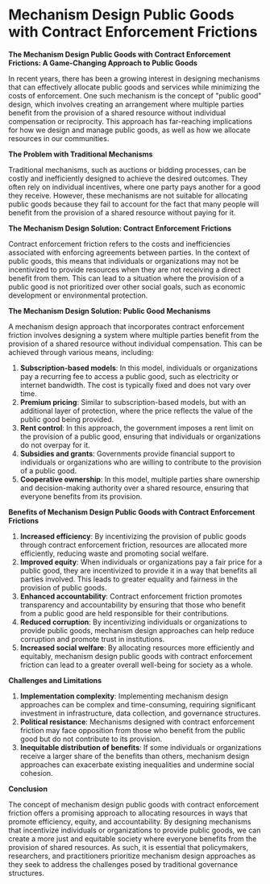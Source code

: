 # Mechanism Design Public Goods with Contract Enforcement Frictions

**The Mechanism Design Public Goods with Contract Enforcement Frictions: A Game-Changing Approach to Public Goods**

In recent years, there has been a growing interest in designing mechanisms that can effectively allocate public goods and services while minimizing the costs of enforcement. One such mechanism is the concept of "public good" design, which involves creating an arrangement where multiple parties benefit from the provision of a shared resource without individual compensation or reciprocity. This approach has far-reaching implications for how we design and manage public goods, as well as how we allocate resources in our communities.

**The Problem with Traditional Mechanisms**

Traditional mechanisms, such as auctions or bidding processes, can be costly and inefficiently designed to achieve the desired outcomes. They often rely on individual incentives, where one party pays another for a good they receive. However, these mechanisms are not suitable for allocating public goods because they fail to account for the fact that many people will benefit from the provision of a shared resource without paying for it.

**The Mechanism Design Solution: Contract Enforcement Frictions**

Contract enforcement friction refers to the costs and inefficiencies associated with enforcing agreements between parties. In the context of public goods, this means that individuals or organizations may not be incentivized to provide resources when they are not receiving a direct benefit from them. This can lead to a situation where the provision of a public good is not prioritized over other social goals, such as economic development or environmental protection.

**The Mechanism Design Solution: Public Good Mechanisms**

A mechanism design approach that incorporates contract enforcement friction involves designing a system where multiple parties benefit from the provision of a shared resource without individual compensation. This can be achieved through various means, including:

1. **Subscription-based models**: In this model, individuals or organizations pay a recurring fee to access a public good, such as electricity or internet bandwidth. The cost is typically fixed and does not vary over time.
2. **Premium pricing**: Similar to subscription-based models, but with an additional layer of protection, where the price reflects the value of the public good being provided.
3. **Rent control**: In this approach, the government imposes a rent limit on the provision of a public good, ensuring that individuals or organizations do not overpay for it.
4. **Subsidies and grants**: Governments provide financial support to individuals or organizations who are willing to contribute to the provision of a public good.
5. **Cooperative ownership**: In this model, multiple parties share ownership and decision-making authority over a shared resource, ensuring that everyone benefits from its provision.

**Benefits of Mechanism Design Public Goods with Contract Enforcement Frictions**

1. **Increased efficiency**: By incentivizing the provision of public goods through contract enforcement friction, resources are allocated more efficiently, reducing waste and promoting social welfare.
2. **Improved equity**: When individuals or organizations pay a fair price for a public good, they are incentivized to provide it in a way that benefits all parties involved. This leads to greater equality and fairness in the provision of public goods.
3. **Enhanced accountability**: Contract enforcement friction promotes transparency and accountability by ensuring that those who benefit from a public good are held responsible for their contributions.
4. **Reduced corruption**: By incentivizing individuals or organizations to provide public goods, mechanism design approaches can help reduce corruption and promote trust in institutions.
5. **Increased social welfare**: By allocating resources more efficiently and equitably, mechanism design public goods with contract enforcement friction can lead to a greater overall well-being for society as a whole.

**Challenges and Limitations**

1. **Implementation complexity**: Implementing mechanism design approaches can be complex and time-consuming, requiring significant investment in infrastructure, data collection, and governance structures.
2. **Political resistance**: Mechanisms designed with contract enforcement friction may face opposition from those who benefit from the public good but do not contribute to its provision.
3. **Inequitable distribution of benefits**: If some individuals or organizations receive a larger share of the benefits than others, mechanism design approaches can exacerbate existing inequalities and undermine social cohesion.

**Conclusion**

The concept of mechanism design public goods with contract enforcement friction offers a promising approach to allocating resources in ways that promote efficiency, equity, and accountability. By designing mechanisms that incentivize individuals or organizations to provide public goods, we can create a more just and equitable society where everyone benefits from the provision of shared resources. As such, it is essential that policymakers, researchers, and practitioners prioritize mechanism design approaches as they seek to address the challenges posed by traditional governance structures.
